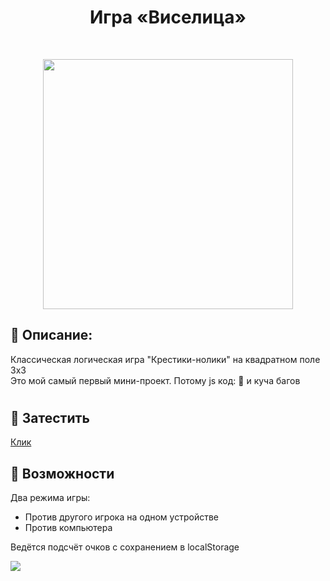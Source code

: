 <h1 align="center">Игра «Виселица»</h1>
<br>
<p align="center">
<img height='400' src='http://vladkoleda.ru/img/git/git__tic-tac-toe.jpg'>
</p>




## 🌟 Описание:
Классическая логическая игра "Крестики-нолики" на квадратном поле 3х3 <br>
Это мой самый первый мини-проект. Потому js код: 🤦 и куча багов

#

## 🚀 Затестить
  
[Клик](http://vladkoleda.ru/projects/tic-tac/tic-tac.html)
<br>
## 🧐 Возможности
Два режима игры:

- Против другого игрока на одном устройстве
- Против компьютера

Ведётся подсчёт очков с сохранением в localStorage



<img src='http://vladkoleda.ru/img/gif/gif__tictac.gif'>
